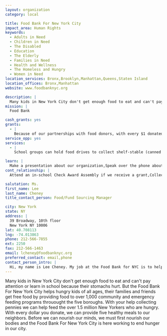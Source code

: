 ```yaml
---
layout: organization
category: local

title: Food Bank For New York City
impact_area: Human Rights
keywords: 
  - Adults in Need
  - Children in Need
  - The Disabled
  - Education
  - The Elderly
  - Families in Need
  - Health and Wellness
  - The Homeless and Hungry
  - Women in Need
location_services: Bronx,Brooklyn,Manhattan,Queens,Staten Island
location_offices: Bronx,Manhattan
website: www.foodbanknyc.org

description: |
  Many kids in New York City don't get enough food to eat and can't pay attention or learn in school because their stomachs hurt.  But the Food Bank For New York City helps hungry kids of all ages, their families and friends get free food by providing food to over 1,000 community and emergency feeding programs throuought the five boroughs. With your help collecting pennies we can help feed the over 1.5 million New Yorkers who are hungry. With every dollar you donate, we can provide five healthy meals to our neighbors. Before we can nourish our minds, we must first nourish our bodies and the Food Bank For New York City is here working to end hunger in our city.
mission: |
  Food Bank

cash_grants: yes
grants: 
  - |
    Because of our partnerships with food donors, with every $1 donated, we can distribute enough food for 5 meals, so $1000 would enable us to distribute food for 5,000 meals to feed hungry New Yorkers.
service_opp: yes
services: 
  - |
    School groups can hold food drives to collect shelf-stable (canned and boxed) food which we then distribute to soup kitchens and food pantries throughout the five boroughs of New York City. Students must be at least 14 years of age to enter the warehouse and re-pack food.

learn: |
  Make a presentation about our organization,Speak over the phone about our work
cont_relationship: |
  Attend an in-school Check Award Assembly if we receive a grant,Collect pennies during the Penny Harvest next fall

salutation: Ms.
first_name: Lee
last_name: Cheney
title_contact_person: Food/Fund Sourcing Manager

city: New York
state: NY
address: |
  39 Broadway, 10th floor  
  New York NY 10006
lat: 40.708113
lng: -74.013863
phone: 212-566-7855
ext: 2250
fax: 212-566-1463
email: lcheney@foodbanknyc.org
preferred_contact: email,phone
contact_person_intro: |
  Hi, my name is Lee Cheney. My job at the Food Bank for NYC is to help raise food and funds for our neighbors in the 5 boroughs. I have been a "food banker" for a total of 5 years and am passionate about the mission to help provide food to the people of our community who are food insecure. I am new to this organization, but the Food Bank for NYC has been a friend of Common Cents for approximately 6 years. I am excited to be on board and help educate and engage all of you!
---
```

Many kids in New York City don't get enough food to eat and can't pay attention or learn in school because their stomachs hurt.  But the Food Bank For New York City helps hungry kids of all ages, their families and friends get free food by providing food to over 1,000 community and emergency feeding programs throuought the five boroughs. With your help collecting pennies we can help feed the over 1.5 million New Yorkers who are hungry. With every dollar you donate, we can provide five healthy meals to our neighbors. Before we can nourish our minds, we must first nourish our bodies and the Food Bank For New York City is here working to end hunger in our city.